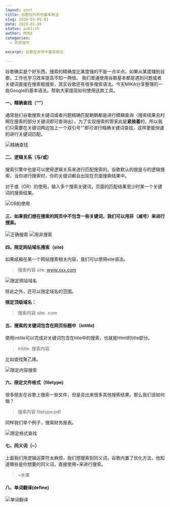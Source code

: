 ```yaml
---
layout: post
title: 谷歌在外贸中基本用法
slug: 2020-01-09-01
date: 2020-01-09
status: publish
author: MIKA
categories: 
  - 外贸技巧

excerpt: 谷歌在外贸中基本用法

---
```


谷歌确实是个好东西，搜索的精确度比某度强的不是一点半点。如果从某度赚到谷歌，工作也学习效率提高不知一两倍。
我们普通使用谷歌基本都是遇到问题或者关键词直接在搜索框搜索，其实谷歌还有很多搜索语法。今天MIKA分享整理的一些Google的基本语法。帮助大家提高如何使用这款工具。

#### 一、精确查找（“”）

通常我们谷歌搜索关键词或者问题精确匹配朝朝都是进行模糊查询（搜索结果总村啊在搜索的部分关键词即可查询出）。为了实现搜索的管家此是**紧挨着**的，所以我们只需要在关键词两边加上一个双引号“”即可进行精确关键词查找，这样更能快速的进行关键词匹配。

![精确查找](./GoogleSkill/1.png)

#### 二、逻辑关系（与/或）

搜索引擎中也是可以使用逻辑关系来进行匹配搜索的。谷歌默认的就是与的逻辑搜索，当你进行搜索时，你的关键词都会出现在页面搜索结果中。

对于或（OR）的使用，输入多个搜索关键词，页面的匹配结果至少时某一个关键词的搜索结果。

![OR的使用](./GoogleSkill/2.png)

#### 三、如果我们想在搜索的网页中不包含一些关键词，我们可以用非（减号）来进行搜索。

![正确搜索](./GoogleSkill/3.png)
![用非搜索](./GoogleSkill/4.png)

#### 四、限定网站域名搜索（site)

如果纸箱在某一个网站搜索相关内容，我们可以使用site语法。

>搜索内容 site: www.xxx.com

![限定网站域名](./GoogleSkill/5.png)

除此之外，还可以限定域名的范围。

**限定顶级域名：**

>搜索内容 site: .com

#### 五、搜索的关键词包含在网页标题中（intitle)

使用intitle可以完成对关键词包含在title中的搜索，也就是Html的title部分。

>intitle: 搜索内容

比如查找聚乙烯。

![限定内容搜索](./GoogleSkill/6.png)

#### 六、限定文件格式（filetype)

很多朋友在谷歌上搜索一些文件，但是会出来很多其他搜索结果。那么我们该如何做？

>搜索内容  filetype:pdf

同样我们举个例子，搜索财务报表。

![限定格式查找](./GoogleSkill/7.png)

#### 七、同义词（~）
上面我们用逻辑运算符太麻烦，我们想搜索到同义词，谷歌内置了优化方法，他知道哪些是你想要的同义词，直接使用~来进行搜索。

>~水果

#### 八、单词翻译(define)

![单词翻译](./GoogleSkill/8.png)


